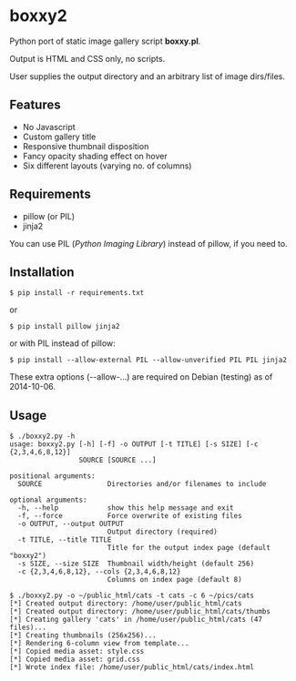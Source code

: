 boxxy2
======

Python port of static image gallery script **boxxy.pl**.

Output is HTML and CSS only, no scripts.

User supplies the output directory and an arbitrary list of image dirs/files.

Features
--------

* No Javascript
* Custom gallery title
* Responsive thumbnail disposition
* Fancy opacity shading effect on hover
* Six different layouts (varying no. of columns)

Requirements
------------

* pillow (or PIL)
* jinja2

You can use PIL (_Python Imaging Library_) instead of pillow, if you need to.

Installation
------------

    $ pip install -r requirements.txt

or

    $ pip install pillow jinja2
    
or with PIL instead of pillow:

    $ pip install --allow-external PIL --allow-unverified PIL PIL jinja2

These extra options (--allow-...) are required on Debian (testing) as of 2014-10-06.

Usage
-----

    $ ./boxxy2.py -h
    usage: boxxy2.py [-h] [-f] -o OUTPUT [-t TITLE] [-s SIZE] [-c {2,3,4,6,8,12}]
                     SOURCE [SOURCE ...]
    
    positional arguments:
      SOURCE                Directories and/or filenames to include

    optional arguments:
      -h, --help            show this help message and exit
      -f, --force           Force overwrite of existing files
      -o OUTPUT, --output OUTPUT
                            Output directory (required)
      -t TITLE, --title TITLE
                            Title for the output index page (default "boxxy2")
      -s SIZE, --size SIZE  Thumbnail width/height (default 256)
      -c {2,3,4,6,8,12}, --cols {2,3,4,6,8,12}
                            Columns on index page (default 8)

    $ ./boxxy2.py -o ~/public_html/cats -t cats -c 6 ~/pics/cats
    [*] Created output directory: /home/user/public_html/cats
    [*] Created output directory: /home/user/public_html/cats/thumbs
    [*] Creating gallery 'cats' in /home/user/public_html/cats (47 files)...
    [*] Creating thumbnails (256x256)...
    [*] Rendering 6-column view from template...
    [*] Copied media asset: style.css
    [*] Copied media asset: grid.css
    [*] Wrote index file: /home/user/public_html/cats/index.html
